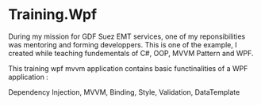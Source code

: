 Training.Wpf
============
During my mission for GDF Suez EMT services, one of my reponsibilities was mentoring and forming developpers. 
This is one of the example, I created while teaching fundementals of C#, OOP, MVVM Pattern and WPF.

This training wpf mvvm application contains basic functinalities of a WPF application :

Dependency Injection, MVVM, Binding, Style, Validation, DataTemplate
